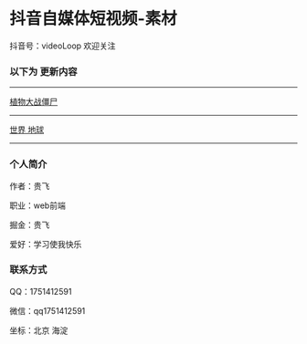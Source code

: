 # 抖音自媒体短视频-素材

抖音号：videoLoop  欢迎关注

### 以下为 更新内容
<hr>

[植物大战僵尸](https://evelope.github.io/TikTok-Media/h5-game-plantsVSzombies)<br>
<hr>

[世界 地球](https://evelope.github.io/TikTok-Media/fanScape)<br>
<hr>


### 个人简介

作者：贵飞

职业：web前端

掘金：贵飞

爱好：学习使我快乐

### 联系方式

QQ：1751412591

微信：qq1751412591

坐标：北京 海淀
